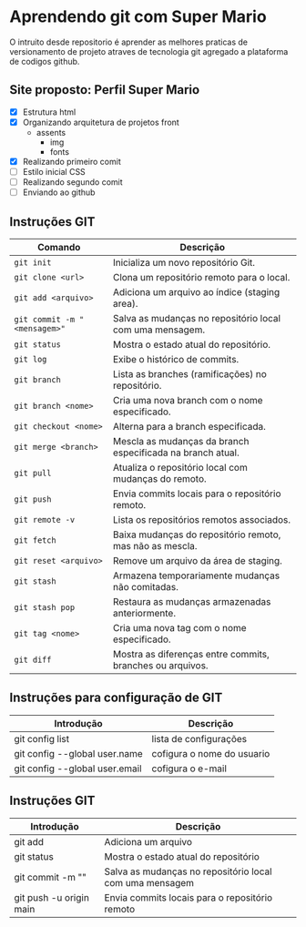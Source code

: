 # Aprendendo git com Super Mario  

O intruito desde repositorio é aprender as melhores praticas de versionamento de projeto atraves de tecnologia git agregado a plataforma de codigos github.

## Site proposto: Perfil Super Mario

- [x] Estrutura html
- [x] Organizando arquitetura de projetos front
    - assents
        - img
        - fonts
- [x] Realizando primeiro comit        
- [ ] Estilo inicial CSS
- [ ] Realizando segundo comit 
- [ ] Enviando ao github        

## Instruções GIT

| Comando                      | Descrição                                            |
|------------------------------|------------------------------------------------------|
| `git init`                   | Inicializa um novo repositório Git.                  |
| `git clone <url>`           | Clona um repositório remoto para o local.            |
| `git add <arquivo>`         | Adiciona um arquivo ao índice (staging area).        |
| `git commit -m "<mensagem>"`| Salva as mudanças no repositório local com uma mensagem. |
| `git status`                 | Mostra o estado atual do repositório.                |
| `git log`                    | Exibe o histórico de commits.                         |
| `git branch`                 | Lista as branches (ramificações) no repositório.     |
| `git branch <nome>`          | Cria uma nova branch com o nome especificado.        |
| `git checkout <nome>`        | Alterna para a branch especificada.                   |
| `git merge <branch>`         | Mescla as mudanças da branch especificada na branch atual. |
| `git pull`                   | Atualiza o repositório local com mudanças do remoto.  |
| `git push`                   | Envia commits locais para o repositório remoto.      |
| `git remote -v`             | Lista os repositórios remotos associados.            |
| `git fetch`                  | Baixa mudanças do repositório remoto, mas não as mescla. |
| `git reset <arquivo>`        | Remove um arquivo da área de staging.                 |
| `git stash`                  | Armazena temporariamente mudanças não comitadas.     |
| `git stash pop`              | Restaura as mudanças armazenadas anteriormente.      |
| `git tag <nome>`             | Cria uma nova tag com o nome especificado.           |
| `git diff`                   | Mostra as diferenças entre commits, branches ou arquivos. |

## Instruções para configuração de GIT

| Introdução | Descrição|
|-|-|
|git config list| lista de configurações|
|git config --global user.name| cofigura o nome do usuario|
|git config --global user.email| cofigura o e-mail|

## Instruções GIT
| Introdução | Descrição|
|-|-|
| git add | Adiciona um arquivo |
| git status | Mostra o estado atual do repositório |
| git commit -m "<mensagem>" | Salva as mudanças no repositório local com uma mensagem |
| git push -u origin main | Envia commits locais para o repositório remoto |








